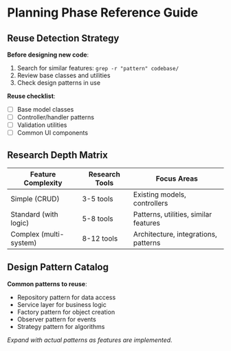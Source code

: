 # Planning Phase Reference Guide

## Reuse Detection Strategy

**Before designing new code**:
1. Search for similar features: `grep -r "pattern" codebase/`
2. Review base classes and utilities
3. Check design patterns in use

**Reuse checklist**:
- [ ] Base model classes
- [ ] Controller/handler patterns
- [ ] Validation utilities
- [ ] Common UI components

## Research Depth Matrix

| Feature Complexity | Research Tools | Focus Areas |
|-------------------|----------------|-------------|
| Simple (CRUD) | 3-5 tools | Existing models, controllers |
| Standard (with logic) | 5-8 tools | Patterns, utilities, similar features |
| Complex (multi-system) | 8-12 tools | Architecture, integrations, patterns |

## Design Pattern Catalog

**Common patterns to reuse**:
- Repository pattern for data access
- Service layer for business logic
- Factory pattern for object creation
- Observer pattern for events
- Strategy pattern for algorithms

_Expand with actual patterns as features are implemented._
